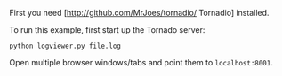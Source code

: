 First you need [http://github.com/MrJoes/tornadio/ Tornadio] installed.

To run this example, first start up the Tornado server:

    python logviewer.py file.log

Open multiple browser windows/tabs and point them to `localhost:8001`. 